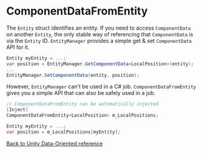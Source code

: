 # ComponentDataFromEntity

The `Entity` struct identifies an entity. If you need to access `ComponentData` on another `Entity`, the only stable way of referencing that `ComponentData` is via the `Entity` ID. `EntityManager` provides a simple get & set `ComponentData` API for it.

```cs
Entity myEntity = ...;
var position = EntityManager.GetComponentData<LocalPosition>(entity);
...
EntityManager.SetComponentData(entity, position);
```

However, `EntityManager` can't be used in a C# job. `ComponentDataFromEntity` gives you a simple API that can also be safely used in a job.

```cs
// ComponentDataFromEntity can be automatically injected
[Inject]
ComponentDataFromEntity<LocalPosition> m_LocalPositions;

Entity myEntity = ...;
var position = m_LocalPositions[myEntity];
```

[Back to Unity Data-Oriented reference](index.md)